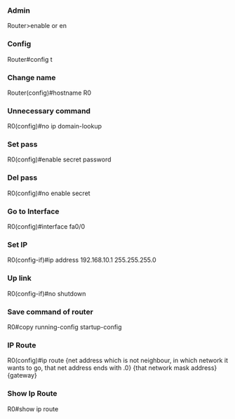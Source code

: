 ### Admin
Router>enable or en

### Config
Router#config t

### Change name
Router(config)#hostname R0

### Unnecessary command
R0(config)#no ip domain-lookup

### Set pass
R0(config)#enable secret password

### Del pass
R0(config)#no enable secret

### Go to Interface
R0(config)#interface fa0/0

### Set IP
R0(config-if)#ip address 192.168.10.1 255.255.255.0

### Up link
R0(config-if)#no shutdown

### Save command of router
R0#copy running-config startup-config

### IP Route
R0(config)#ip route {net address which is not neighbour, in which network it wants to go, that net address ends with .0} {that network mask address} {gateway}

### Show Ip Route
R0#show ip route










